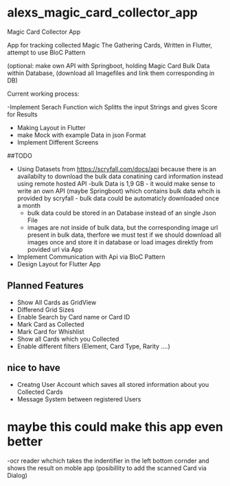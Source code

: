 # alexs_magic_card_collector_app





Magic Card Collector App

App for tracking collected Magic The Gathering Cards, Written in Flutter, attempt to use BloC Pattern

(optional: make own API with Springboot, holding Magic Card Bulk Data within Database, (download all Imagefiles and link them corresponding in DB)


Current working process:

-Implement Serach Function wich Splitts the input Strings and gives Score for Results
- Making Layout in Flutter
- make Mock with example Data in json Format
- Implement Different Screens

##TODO

- Using Datasets from  https://scryfall.com/docs/api because there is an availabilty to download the bulk data conatining card information instead using remote hosted API
    -bulk Data is 1,9 GB - it would make sense to write an own API (maybe Springboot) which contains bulk data whcih is provided by scryfall - bulk data could be automaticly downloaded once a month
    - bulk data could be stored in an Database instead of an single Json File
    - images are not inside of bulk data, but the corresponding image url present in bulk data, therfore we must test if we should download all images once and store it in database or load images direktly from povided url via App
- Implement Communication with Api via BloC Pattern
- Design Layout for Flutter App

## Planned Features

- Show All Cards as GridView
- Differend Grid Sizes
- Enable Search by Card name or Card ID
- Mark Card as Collected
- Mark Card for Whishlist
- Show all Cards which you Collected
- Enable different filters (Element, Card Type, Rarity ....)

## nice to have

- Creatng User Account which saves all stored information about you Collected Cards
- Message System between registered Users


# maybe this could make this app even better

-ocr reader whchich takes the indentifier in the left bottom cornder and shows the result on moble app (posibillity to add the scanned Card via Dialog)
